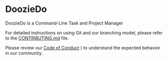 # DoozieDo

DoozieDo is a Command-Line Task and Project Manager

For detailed instructions on using Git and our branching model, please refer to the [CONTRIBUTING.md](CONTRIBUTING.md) file.

Please review our [Code of Conduct](CODE_OF_CONDUCT.md) ) to understand the expected behavior in our community.